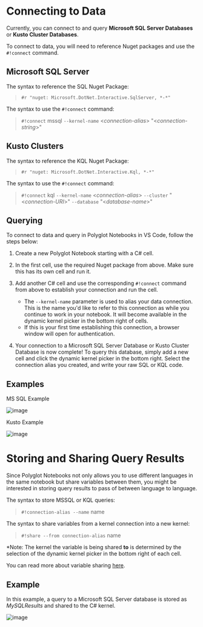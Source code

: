 # Connecting to Data
Currently, you can connect to and query **Microsoft SQL Server Databases** or **Kusto Cluster Databases**. 

To connect to data, you will need to reference Nuget packages and use the `#!connect` command. 

## Microsoft SQL Server

The syntax to reference the SQL Nuget Package: 

>`#r "nuget: Microsoft.DotNet.Interactive.SqlServer, *-*"`

The syntax to use the `#!connect` command: 

> `#!connect` mssql `--kernel-name` <_connection-alias_> "<_connection-string_>"

## Kusto Clusters

The syntax to reference the KQL Nuget Package: 

>`#r "nuget: Microsoft.DotNet.Interactive.Kql, *-*"`

The syntax to use the `#!connect` command: 

> `#!connect` kql `--kernel-name` <_connection-alias_> `--cluster` "<_connection-URI_>" `--database` "<_database-name_>"

## Querying

To connect to data and query in Polyglot Notebooks in VS Code, follow the steps below: 

1. Create a new Polyglot Notebook starting with a C# cell. 

1. In the first cell, use the required Nuget package from above. Make sure this has its own cell and run it. 

1. Add another C# cell and use the corresponding `#!connect` command from above to establish your connection and run the cell.
    - The `--kernel-name` parameter is used to alias your data connection. This is the name you'd like to refer to this connection as while you continue to work in your notebook. It will become available in the dynamic kernel picker in the bottom right of cells. 
    - If this is your first time establishing this connection, a browser window will open for authentication.    
 
 1. Your connection to a Microsoft SQL Server Database or Kusto Cluster Database is now complete! To query this database, simply add a new cell and click the dynamic kernel picker in the bottom right. Select the connection alias you created, and write your raw SQL or KQL code. 


## Examples

MS SQL Example

![image](https://user-images.githubusercontent.com/19276747/207750707-c227d359-1a25-4cc7-875d-b2dc056ccbe6.png)

Kusto Example

![image](https://user-images.githubusercontent.com/19276747/207726856-343eff43-2f93-49d7-a747-21c4ccc80033.png)


# Storing and Sharing Query Results

Since Polyglot Notebooks not only allows you to use different languages in the same notebook but share variables between them, you might be interested in storing query results to pass of between language to language. 

The syntax to store MSSQL or KQL queries: 

>`#!connection-alias --name` name

The syntax to share variables from a kernel connection into a new kernel:  

>`#!share --from connection-alias` name

*Note: The kernel the variable is being shared **to** is determined by the selection of the dynamic kernel picker in the bottom right of each cell.

You can read more about variable sharing [here](https://github.com/dotnet/interactive/blob/main/docs/variable-sharing.md).

## Example  

In this example, a query to a Microsoft SQL Server database is stored as _MySQLResults_ and shared to the C# kernel. 

![image](https://user-images.githubusercontent.com/19276747/207752072-b07323f1-8ea9-4201-92a0-bb716b4f1f54.png)
